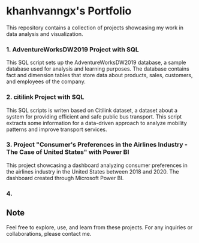 # khanhvanngx's Portfolio

This repository contains a collection of projects showcasing my work in data analysis and visualization.

### 1. AdventureWorksDW2019 Project with SQL

This SQL script sets up the AdventureWorksDW2019 database, a sample database used for analysis and learning purposes. The database contains fact and dimension tables that store data about products, sales, customers, and employees of the company.

### 2. citilink Project with SQL

This SQL scripts is writen based on Citilink dataset, a dataset about a system for providing efficient and safe public bus transport. This script extracts some information for a data-driven approach to analyze mobility patterns and improve transport services.

### 3. Project "Consumer's Preferences in the Airlines Industry - The Case of United States" with Power BI

This project showcasing a dashboard analyzing consumer preferences in the airlines industry in the United States between 2018 and 2020. The dashboard created through Microsoft Power BI.

### 4. 

## Note

Feel free to explore, use, and learn from these projects. For any inquiries or collaborations, please contact me.
